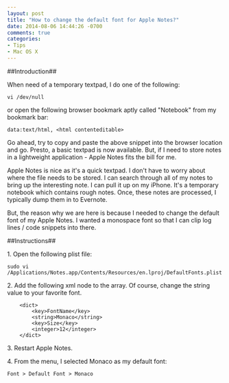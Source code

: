 ```yaml
---
layout: post
title: "How to change the default font for Apple Notes?"
date: 2014-08-06 14:44:26 -0700
comments: true
categories: 
- Tips
- Mac OS X
---
```

##Introduction##

When need of a temporary textpad, I do one of the following:

`vi /dev/null`

or open the following browser bookmark aptly called "Notebook" from my bookmark bar:

`data:text/html, <html contenteditable>`

Go ahead, try to copy and paste the above snippet into the browser location and go. Presto, a basic textpad is now available. But, if I need to store notes in a lightweight application - Apple Notes fits the bill for me.

Apple Notes is nice as it's a quick textpad. I don't have to worry about where the file needs to be stored. I can search through all of my notes to bring up the interesting note. I can pull it up on my iPhone. It's a temporary notebook which contains rough notes. Once, these notes are processed, I typically dump them in to Evernote.

But, the reason why we are here is because I needed to change the default font of my Apple Notes. I wanted a monospace font so that I can clip log lines / code snippets into there.

<!--more-->

##Instructions##

1\. Open the following plist file:	

```
sudo vi /Applications/Notes.app/Contents/Resources/en.lproj/DefaultFonts.plist
```

2\. Add the following xml node to the array. Of course, change the string value to your favorite font.
```
    <dict>
        <key>FontName</key>
        <string>Monaco</string>
        <key>Size</key>
        <integer>12</integer>
    </dict>
```

3\. Restart Apple Notes.

4\. From the menu, I selected Monaco as my default font:

```
Font > Default Font > Monaco
```